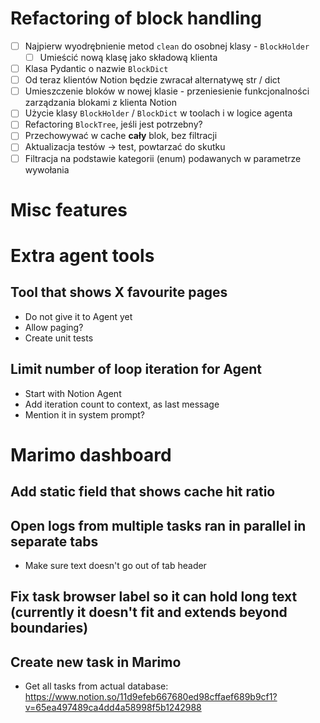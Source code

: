 # Refactoring of block handling

- [ ]  Najpierw wyodrębnienie metod `clean` do osobnej klasy - `BlockHolder`
    - [ ]  Umieścić nową klasę jako składową klienta
- [ ]  Klasa Pydantic o nazwie `BlockDict`
- [ ]  Od teraz klientów Notion będzie zwracał alternatywę str / dict
- [ ]  Umieszczenie bloków w nowej klasie - przeniesienie funkcjonalności zarządzania blokami z klienta Notion
- [ ]  Użycie klasy `BlockHolder` / `BlockDict` w toolach i w logice agenta
- [ ]  Refactoring `BlockTree`, jeśli jest potrzebny?
- [ ]  Przechowywać w cache **cały** blok, bez filtracji
- [ ]  Aktualizacja testów → test, powtarzać do skutku
- [ ]  Filtracja na podstawie kategorii (enum) podawanych w parametrze wywołania

# Misc features

# Extra agent tools

## Tool that shows X favourite pages

- Do not give it to Agent yet
- Allow paging?
- Create unit tests

## Limit number of loop iteration for Agent

- Start with Notion Agent
- Add iteration count to context, as last message
- Mention it in system prompt?

# Marimo dashboard

## Add static field that shows cache hit ratio

## Open logs from multiple tasks ran in parallel in separate tabs

- Make sure text doesn't go out of tab header

## Fix task browser label so it can hold long text (currently it doesn't fit and extends beyond boundaries)

## Create new task in Marimo

- Get all tasks from actual database: https://www.notion.so/11d9efeb667680ed98cffaef689b9cf1?v=65ea497489ca4dd4a58998f5b1242988
